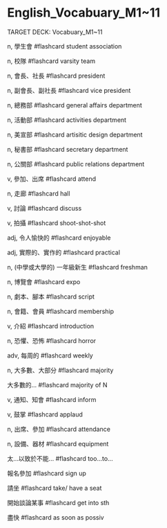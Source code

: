 # English_Vocabuary_M1~11

TARGET DECK: Vocabuary_M1~11

n, 學生會 #flashcard 
student association
<!--ID: 1630675102245-->

n, 校隊 #flashcard 
varsity team
<!--ID: 1630675105837-->


n, 會長、社長 #flashcard 
president
<!--ID: 1630675105840-->


n, 副會長、副社長 #flashcard 
vice president
<!--ID: 1630675105843-->


n, 總務部 #flashcard 
general affairs department
<!--ID: 1630675105845-->

n, 活動部 #flashcard 
activities department

n, 美宣部 #flashcard 
artisitic design department

n, 秘書部 #flashcard 
secretary department

n, 公關部 #flashcard 
public relations department

v, 參加、出席 #flashcard 
attend

n, 走廊 #flashcard 
hall

v, 討論 #flashcard 
discuss

v, 拍攝 #flashcard 
shoot-shot-shot

adj, 令人愉快的 #flashcard 
enjoyable

adj, 實際的、實作的 #flashcard 
practical

n, (中學或大學的) 一年級新生 #flashcard 
freshman

n, 博覽會 #flashcard 
expo

n, 劇本、腳本 #flashcard 
script

n, 會籍、會員 #flashcard 
membership

v, 介紹 #flashcard 
introduction

n, 恐懼、恐怖 #flashcard 
horror

adv, 每周的 #flashcard 
weekly

n, 大多數、大部分 #flashcard 
majority

大多數的... #flashcard 
majority of N

v, 通知、知會 #flashcard 
inform

v, 鼓掌 #flashcard 
applaud

n, 出席、參加 #flashcard 
attendance

n, 設備、器材 #flashcard 
equipment

太...以致於不能... #flashcard 
too...to...

報名參加 #flashcard 
sign up

請坐 #flashcard 
take/ have a seat 

開始談論某事 #flashcard 
get into sth

盡快 #flashcard 
as soon as possiv
